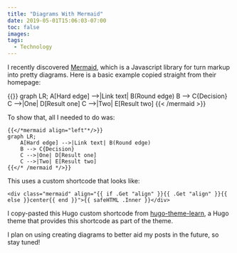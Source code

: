 ```yaml
---
title: "Diagrams With Mermaid"
date: 2019-05-01T15:06:03-07:00
toc: false
images:
tags: 
  - Technology
---
```


I recently discovered [Mermaid](https://mermaidjs.github.io/), which is a Javascript library for turn markup into pretty diagrams. Here is a basic example copied straight from their homepage:

{{<mermaid align="left">}}
graph LR;
    A[Hard edge] -->|Link text| B(Round edge)
    B --> C{Decision}
    C -->|One| D[Result one]
    C -->|Two| E[Result two]
{{< /mermaid >}}

To show that, all I needed to do was:

```
{{</*mermaid align="left"*/>}}
graph LR;
    A[Hard edge] -->|Link text| B(Round edge)
    B --> C{Decision}
    C -->|One| D[Result one]
    C -->|Two| E[Result two]
{{</* /mermaid */>}}
```

This uses a custom shortcode that looks like:

```
<div class="mermaid" align="{{ if .Get "align" }}{{ .Get "align" }}{{ else }}center{{ end }}">{{ safeHTML .Inner }}</div>
```

I copy-pasted this Hugo custom shortcode from [hugo-theme-learn](https://github.com/matcornic/hugo-theme-learn/blob/master/layouts/shortcodes/mermaid.html), a Hugo theme that provides this shortcode as part of the theme. 

I plan on using creating diagrams to better aid my posts in the future, so stay tuned!